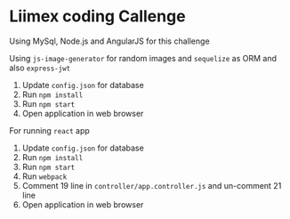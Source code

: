 # Liimex coding Callenge

Using MySql, Node.js and AngularJS for this challenge

Using `js-image-generator` for random images and `sequelize` as ORM and also `express-jwt`

1. Update `config.json` for database
2. Run `npm install`
3. Run `npm start`
4. Open application in web browser

For running `react` app

1. Update `config.json` for database
2. Run `npm install`
3. Run `npm start`
4. Run `webpack`
5. Comment 19 line in `controller/app.controller.js` and un-comment 21 line
4. Open application in web browser